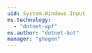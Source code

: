 ```yaml
---
uid: System.Windows.Input
ms.technology: 
  - "dotnet-wpf"
ms.author: "dotnet-bot"
manager: "ghogen"
---
```

